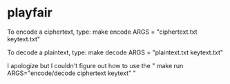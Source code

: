 # playfair

To encode a ciphertext, type:
make encode ARGS = "ciphertext.txt keytext.txt"

To decode a plaintext, type:
make decode ARGS = "plaintext.txt keytext.txt"

I apologize but I couldn't figure out how to use the " make run ARGS="encode/decode ciphertext keytext" "
